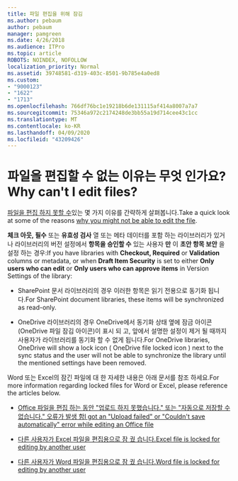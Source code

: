 ```yaml
---
title: 파일 편집을 위해 잠김
ms.author: pebaum
author: pebaum
manager: pamgreen
ms.date: 4/26/2018
ms.audience: ITPro
ms.topic: article
ROBOTS: NOINDEX, NOFOLLOW
localization_priority: Normal
ms.assetid: 39748581-d319-403c-8501-9b785e4a0ed8
ms.custom:
- "9000123"
- "1622"
- "1713"
ms.openlocfilehash: 766df76bc1e19218b6de131115af414a8007a7a7
ms.sourcegitcommit: 75346a972c2174248de3bb55a19d714cee43c1cc
ms.translationtype: MT
ms.contentlocale: ko-KR
ms.lasthandoff: 04/09/2020
ms.locfileid: "43209426"
---
```

# <a name="why-cant-i-edit-files"></a><span data-ttu-id="72f0e-102">파일을 편집할 수 없는 이유는 무엇 인가요?</span><span class="sxs-lookup"><span data-stu-id="72f0e-102">Why can't I edit files?</span></span>

<span data-ttu-id="72f0e-103">[파일을 편집 하지 못할 수](https://support.office.com/article/why-can-t-i-edit-this-file-97315f48-aa5e-49d3-a4ae-a14b73daf87b)있는 몇 가지 이유를 간략하게 살펴봅니다.</span><span class="sxs-lookup"><span data-stu-id="72f0e-103">Take a quick look at some of the reasons [why you might not be able to edit the file](https://support.office.com/article/why-can-t-i-edit-this-file-97315f48-aa5e-49d3-a4ae-a14b73daf87b).</span></span>

<span data-ttu-id="72f0e-104">**체크 아웃, 필수** 또는 **유효성 검사** 열 또는 메타 데이터를 포함 하는 라이브러리가 있거나 라이브러리의 버전 설정에서 **항목을 승인할 수** 있는 사용자 **만** 이 **초안 항목 보안** 을 설정 하는 경우:</span><span class="sxs-lookup"><span data-stu-id="72f0e-104">If you have libraries with **Checkout, Required** or **Validation** columns or metadata, or when **Draft Item Security** is set to either **Only users who can edit** or **Only users who can approve items** in Version Settings of the library:</span></span>

- <span data-ttu-id="72f0e-105">SharePoint 문서 라이브러리의 경우 이러한 항목은 읽기 전용으로 동기화 됩니다.</span><span class="sxs-lookup"><span data-stu-id="72f0e-105">For SharePoint document libraries, these items will be synchronized as read-only.</span></span>

- <span data-ttu-id="72f0e-106">OneDrive 라이브러리의 경우 OneDrive에서 동기화 상태 옆에 잠금 아이콘 (OneDrive 파일 잠김 아이콘)이 표시 되 고, 앞에서 설명한 설정이 제거 될 때까지 사용자가 라이브러리를 동기화 할 수 없게 됩니다.</span><span class="sxs-lookup"><span data-stu-id="72f0e-106">For OneDrive libraries, OneDrive will show a lock icon ( OneDrive file locked icon ) next to the sync status and the user will not be able to synchronize the library until the mentioned settings have been removed.</span></span> 

<span data-ttu-id="72f0e-107">Word 또는 Excel의 잠긴 파일에 대 한 자세한 내용은 아래 문서를 참조 하세요.</span><span class="sxs-lookup"><span data-stu-id="72f0e-107">For more information regarding locked files for Word or Excel, please reference the articles below.</span></span>

- [<span data-ttu-id="72f0e-108">Office 파일을 편집 하는 동안 "업로드 하지 못했습니다." 또는 "자동으로 저장할 수 없습니다." 오류가 발생 함</span><span class="sxs-lookup"><span data-stu-id="72f0e-108">I got an "Upload failed" or "Couldn't save automatically" error while editing an Office file</span></span>](https://support.office.com/article/i-got-an-upload-failed-or-couldn-t-save-automatically-error-while-editing-an-office-file-93a14d34-88e3-4a91-9eef-58cc541d31f8)

- [<span data-ttu-id="72f0e-109">다른 사용자가 Excel 파일을 편집용으로 잠 궜 습니다.</span><span class="sxs-lookup"><span data-stu-id="72f0e-109">Excel file is locked for editing by another user</span></span>](https://support.office.com/article/Excel-file-is-locked-for-editing-by-another-user-6fa93887-2c2c-45f0-abcc-31b04aed68b3)

- [<span data-ttu-id="72f0e-110">다른 사용자가 Word 파일을 편집용으로 잠 궜 습니다.</span><span class="sxs-lookup"><span data-stu-id="72f0e-110">Word file is locked for editing by another user</span></span>](https://support.microsoft.com/help/313472/the-document-is-locked-for-editing-by-another-user-error-message-when)
